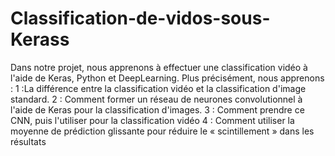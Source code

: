 # Classification-de-vidos-sous-Kerass
Dans notre projet, nous apprenons à effectuer une classification vidéo à l'aide de Keras, Python et DeepLearning. Plus précisément, nous apprenons :  1 :La différence entre la classification vidéo et la classification d'image standard. 2 : Comment former un réseau de neurones convolutionnel à l'aide de Keras pour la classification d'images. 3 : Comment prendre ce CNN, puis l'utiliser pour la classification vidéo 4 : Comment utiliser la moyenne de prédiction glissante pour réduire le « scintillement » dans les résultats
